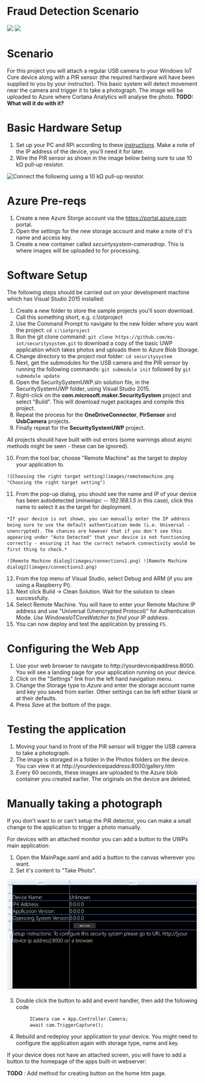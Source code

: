 # Fraud Detection Scenario

<img src="https://hackster.imgix.net/uploads/cover_image/file/66861/SecurityCamera2.JPG?auto=compress%2Cformat&w=400">
<img src="https://hackster.imgix.net/uploads/cover_image/file/91527/project%20picture.png?auto=compress%2Cformat&w=400">

Scenario
========

For this project you will attach a regular USB camera to your Windows IoT Core device along with a PIR sensor (the required hardware will have been supplied to you by your instructor).
This basic system will detect movement near the camera and trigger it to take a photograph. The image will be uploaded to Azure where Cortana Analytics will analyse the photo.
 __TODO: What will it do with it?__

Basic Hardware Setup
====================

1. Set up your PC and RPi according to these [instructions](http://ms-iot.github.io/content/en-US/win10/SetupPCRPI.htm). Make a note of the IP address of the device, you'll need it for later.
2. Wire the PIR sensor as shown in the image below being sure to use 10 kΩ pull-up resistor.

![Connect the following using a 10 kΩ pull-up resistor.](https://hackster.imgix.net/uploads/image/file/68626/PIR_bb.png?auto=compress%2Cformat&amp;w=680&amp;h=510&amp;fit=max "Connect the following using a 10 kΩ pull-up resistor.")

Azure Pre-reqs
==============

1. Create a new Azure Storge account via the https://portal.azure.com portal.
2. Open the settings for the new storage account and make a note of it's name and access key.
3. Create a new container called *secuirtysystem-cameradrop*. This is where images will be uploaded to for processing. 

Software Setup
===============

The following steps should be carried out on your development machine which has Visual Studio 2015 installed:

1. Create a new folder to store the sample projects you'll soon download. Call this something short, e.g. c:\iotproject
2. Use the Command Prompt to navigate to the new folder where you want the project: `cd c:\iotproject` 
3. Run the git clone command: `git clone https://github.com/ms-iot/securitysystem.git` to download a copy of the basic UWP application which takes photos and uploads them to Azure Blob Storage.
4. Change directory to the project root folder: `cd securitysystem`
5. Next, get the submodules for the USB camera and the PIR sensor by running the following commands: `git submodule init` followed by `git submodule update`
6. Open the SecuritySystemUWP.sln solution file, in the SecuritySystemUWP folder, using Visual Studio 2015.
7. Right-click on the __com.microsoft.maker.SecuritySystem__ project and select "Build". This will download nuget packages and compile this project.
8. Repeat the process for the __OneDriveConnector__, __PirSensor__ and __UsbCamera__ projects. 
9. Finally repeat for the __SecuritySystemUWP__ project.

All projects should have built with out errors (some warnings about async methods might be seen - these can be ignored).

10. From the tool bar, choose "Remote Machine" as the target to deploy your application to.
```
![Choosing the right target setting](images/remotemachine.png "Choosing the right target setting")
```
11. From the pop-up dialog, you should see the name and IP of your device has been autodetected (*minwinpc -- 192.168.1.5* in this case), click this name to select it as the target for deployment.
```
*If your device is not shown, you can manually enter the IP address being sure to use the default authentication mode (i.e. Universal - unencrypted). The chances are however that if you don't see this appearing under "Auto Detected" that your device is not functioning correctly - ensuring it has the correct network connectivity would be first thing to check.*
```
```
![Remote Machine dialog](images/connections1.png) ![Remote Machine dialog2](images/connections2.png)
```
12. From the top menu of Visual Studio, select Debug and ARM (if you are using a Raspberry Pi).
13. Next click Build -> Clean Solution. Wait for the solution to clean successfully. 
14. Select Remote Machine. You will have to enter your Remote Machine IP address and use "Universal (Unencrypted Protocol)" for Authentication Mode. *Use WindowsIoTCoreWatcher to find your IP address*.
15. You can now deploy and test the application by pressing `F5`.

Configuring the Web App
=======================

1. Use your web browser to navigate to http://yourdeviceipaddress:8000. You will see a landing page for your application running on your device.
2. Click on the "Settings" link fron the left hand navigation menu.
3.  Change the Storage type to *Azure* and enter the storage account name and key you saved from earlier. Other settings can be left either blank or at their defaults.
4. Press *Save* at the bottom of the page.

Testing the application
=======================

1.  Moving your hand in front of the PiR sensor will trigger the USB camera to take a photograph.
2. The image is storaged in a folder in the Photos folders on the device. You can view it at http://yourdeviceipaddress:8000/gallery.htm
3.  Every 60 seconds, these images are uploaded to the Azure blob container you created earlier. The originals on the device are deleted.

Manually taking a photograph
============================

If you don't want to or can't setup the PiR detector, you can make a small change to the application to trigger a photo manually.

For devices with an attached monitor you can add a button to the UWPs main application:

1. Open the MainPage.xaml and add a button to the canvas wherever you want.
2. Set it's content to "Take Photo".

![Adding a button to take a photo](images/mainpage.xaml.png "Adding a button to take a photo")

3. Double click the button to add and event handler, then add the following code

            ICamera cam = App.Controller.Camera;
            await cam.TriggerCapture();

4. Rebuild and redeploy your application to your device. You might need to configure the application again with storage type, name and key.

If your device does not have an attached screen, you will have to add a button to the homepage of the apps built-in webserver:

__TODO__ : Add method for creating button on the home htm page.